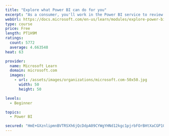 ```yaml
---
title: "Explore what Power BI can do for you"
excerpt: "As a consumer, you'll work in the Power BI service to review and interact with content that has been shared with you. This module provides the foundational information that you need to work effectively in the Power BI service."
webUrl: https://docs.microsoft.com/en-us/learn/modules/explore-power-bi-service/
type: course
price: Free
length: PT1H9M
ratings:
  count: 5772
  average: 4.663548
heat: 63

provider:
  name: Microsoft Learn
  domain: microsoft.com
  images:
    - url: /assets/images/organizations/microsoft.com-50x50.jpg
      width: 50
      height: 50

levels:
  - Beginner

topics:
  - Power BI

secured: "HmE+GXznlipmnBVTRSXh6jQcDdpA09CYWgYHNd12kgc1pjrbFOrBHtXaCGP105HFVnHluPDdJ8nmQ0hUisa3/Oh3PjqOo+DycEx6surPaqFyWuVJCaNZd+YGOvARDB+L5DN5mhooFo12Z4PpIAnxj8kukMG+FZAtw2wdAPQKts8KXsAocYXXh/zQZIIIp+uInMFqDR9/ijCy4XreJUcGiJ35atqqW1GzZpaGarmlkqaiX3+eTdTxYMV/T9UMIY+bqnJaVabRQDvzRXho9P0VbL9hGE4VfrbopavA9nywTXoDFUVgCLhGLkSB8owmw3E5lRsiBtWgPiuxzwUiNrMKHrEI61xd6xtM7rsHwL893uvr41E1w/DHkb7evtvmMZwvhVhULvhDARcXVr7W+K2ACA==;0Wcsc5eR3HeU7qpzMFmxeA=="
---
```


